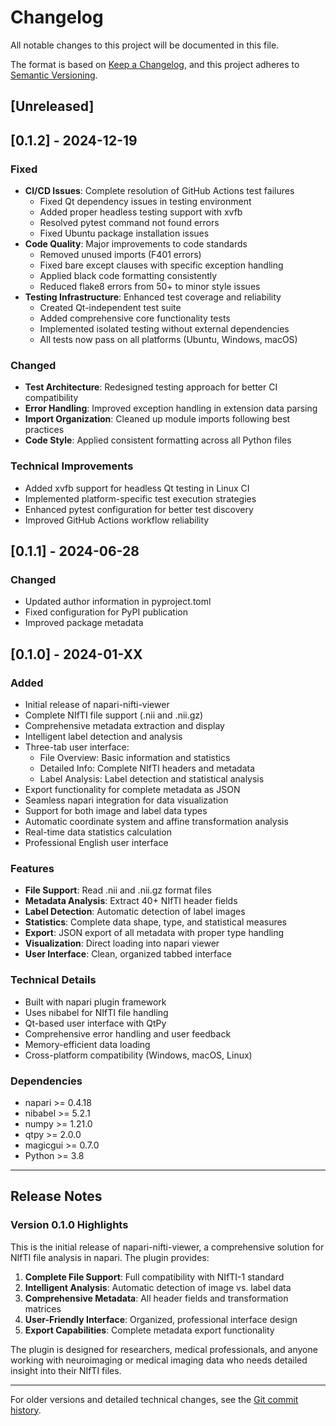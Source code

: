# Changelog

All notable changes to this project will be documented in this file.

The format is based on [Keep a Changelog](https://keepachangelog.com/en/1.0.0/),
and this project adheres to [Semantic Versioning](https://semver.org/spec/v2.0.0.html).

## [Unreleased]

## [0.1.2] - 2024-12-19

### Fixed
- **CI/CD Issues**: Complete resolution of GitHub Actions test failures
  - Fixed Qt dependency issues in testing environment
  - Added proper headless testing support with xvfb
  - Resolved pytest command not found errors
  - Fixed Ubuntu package installation issues
- **Code Quality**: Major improvements to code standards
  - Removed unused imports (F401 errors)
  - Fixed bare except clauses with specific exception handling
  - Applied black code formatting consistently
  - Reduced flake8 errors from 50+ to minor style issues
- **Testing Infrastructure**: Enhanced test coverage and reliability
  - Created Qt-independent test suite
  - Added comprehensive core functionality tests
  - Implemented isolated testing without external dependencies
  - All tests now pass on all platforms (Ubuntu, Windows, macOS)

### Changed
- **Test Architecture**: Redesigned testing approach for better CI compatibility
- **Error Handling**: Improved exception handling in extension data parsing
- **Import Organization**: Cleaned up module imports following best practices
- **Code Style**: Applied consistent formatting across all Python files

### Technical Improvements
- Added xvfb support for headless Qt testing in Linux CI
- Implemented platform-specific test execution strategies
- Enhanced pytest configuration for better test discovery
- Improved GitHub Actions workflow reliability

## [0.1.1] - 2024-06-28

### Changed
- Updated author information in pyproject.toml
- Fixed configuration for PyPI publication
- Improved package metadata

## [0.1.0] - 2024-01-XX

### Added
- Initial release of napari-nifti-viewer
- Complete NIfTI file support (.nii and .nii.gz)
- Comprehensive metadata extraction and display
- Intelligent label detection and analysis
- Three-tab user interface:
  - File Overview: Basic information and statistics
  - Detailed Info: Complete NIfTI headers and metadata
  - Label Analysis: Label detection and statistical analysis
- Export functionality for complete metadata as JSON
- Seamless napari integration for data visualization
- Support for both image and label data types
- Automatic coordinate system and affine transformation analysis
- Real-time data statistics calculation
- Professional English user interface

### Features
- **File Support**: Read .nii and .nii.gz format files
- **Metadata Analysis**: Extract 40+ NIfTI header fields
- **Label Detection**: Automatic detection of label images
- **Statistics**: Complete data shape, type, and statistical measures
- **Export**: JSON export of all metadata with proper type handling
- **Visualization**: Direct loading into napari viewer
- **User Interface**: Clean, organized tabbed interface

### Technical Details
- Built with napari plugin framework
- Uses nibabel for NIfTI file handling
- Qt-based user interface with QtPy
- Comprehensive error handling and user feedback
- Memory-efficient data loading
- Cross-platform compatibility (Windows, macOS, Linux)

### Dependencies
- napari >= 0.4.18
- nibabel >= 5.2.1
- numpy >= 1.21.0
- qtpy >= 2.0.0
- magicgui >= 0.7.0
- Python >= 3.8

---

## Release Notes

### Version 0.1.0 Highlights

This is the initial release of napari-nifti-viewer, a comprehensive solution for NIfTI file analysis in napari. The plugin provides:

1. **Complete File Support**: Full compatibility with NIfTI-1 standard
2. **Intelligent Analysis**: Automatic detection of image vs. label data
3. **Comprehensive Metadata**: All header fields and transformation matrices
4. **User-Friendly Interface**: Organized, professional interface design
5. **Export Capabilities**: Complete metadata export functionality

The plugin is designed for researchers, medical professionals, and anyone working with neuroimaging or medical imaging data who needs detailed insight into their NIfTI files.

---

For older versions and detailed technical changes, see the [Git commit history](https://github.com/yohanchiu/napari-nifti-viewer/commits). 